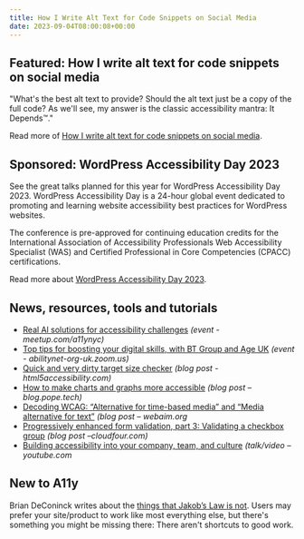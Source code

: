 ```yaml
---
title: How I Write Alt Text for Code Snippets on Social Media
date: 2023-09-04T08:00:08+00:00
---
```


## Featured: How I write alt text for code snippets on social media

"What's the best alt text to provide? Should the alt text just be a copy of the full code? As we'll see, my answer is the classic accessibility mantra: It Depends™."

Read more of [How I write alt text for code snippets on social media](https://benmyers.dev/blog/code-snippet-alt-text/).

## Sponsored: WordPress Accessibility Day 2023

See the great talks planned for this year for WordPress Accessibility Day 2023. WordPress Accessibility Day is a 24-hour global event dedicated to promoting and learning website accessibility best practices for WordPress websites.

The conference is pre-approved for continuing education credits for the International Association of Accessibility Professionals Web Accessibility Specialist (WAS) and Certified Professional in Core Competencies (CPACC) certifications.

Read more about [WordPress Accessibility Day 2023](https://2023.wpaccessibility.day/schedule/?utm_source=a11yweekly&utm_medium=sponsored).

## News, resources, tools and tutorials

- [Real Al solutions for accessibility challenges](https://www.meetup.com/a11ynyc/events/294741485/) *(event - meetup.com/a11ynyc)*
- [Top tips for boosting your digital skills, with BT Group and Age UK](https://abilitynet-org-uk.zoom.us/webinar/register/1716913967352/WN_vJDWvxRaS56YCXxyLh8mdQ#/registration) *(event - abilitynet-org-uk.zoom.us)*
- [Quick and very dirty target size checker](https://html5accessibility.com/stuff/2023/08/28/quick-and-very-dirty-target-size-checker/) *(blog post - html5accessibility.com)*
- [How to make charts and graphs more accessible](https://blog.pope.tech/2023/08/31/how-to-make-charts-and-graphs-more-accessible/) *(blog post – blog.pope.tech)*
- [Decoding WCAG: “Alternative for time-based media” and “Media alternative for text”](https://webaim.org/blog/media-alternative/) *(blog post – webaim.org*
- [Progressively enhanced form validation, part 3: Validating a checkbox group](https://cloudfour.com/thinks/progressively-enhanced-form-validation-part-3-validating-a-checkbox-group/) *(blog post –cloudfour.com)*
- [Building accessibility into your company, team, and culture](https://www.youtube.com/watch?v=H8c8OVozjeE) *(talk/video – youtube.com*

## New to A11y

Brian DeConinck writes about the [things that Jakob’s Law is not](https://www.briandeconinck.com/things-that-jakobs-law-is-not/). Users may prefer your site/product to work like most everything else, but there's something you might be missing there: There aren't shortcuts to good work.
